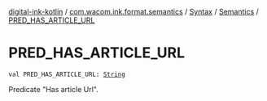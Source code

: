 [digital-ink-kotlin](../../../index.md) / [com.wacom.ink.format.semantics](../../index.md) / [Syntax](../index.md) / [Semantics](index.md) / [PRED_HAS_ARTICLE_URL](./-p-r-e-d_-h-a-s_-a-r-t-i-c-l-e_-u-r-l.md)

# PRED_HAS_ARTICLE_URL

`val PRED_HAS_ARTICLE_URL: `[`String`](https://kotlinlang.org/api/latest/jvm/stdlib/kotlin/-string/index.html)

Predicate "Has article Url".

